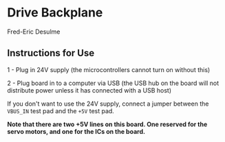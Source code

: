 # Drive Backplane

Fred-Eric Desulme

## Instructions for Use

1 - Plug in 24V supply (the microcontrollers cannot turn on without this)

2 - Plug board in to a computer via USB (the USB hub on the board will not distribute power unless it has connected with a USB host)

If you don't want to use the 24V supply, connect a jumper between the `VBUS_IN` test pad and the `+5V` test pad.

**Note that there are two +5V lines on this board. One reserved for the servo motors, and one for the ICs on the board.**
